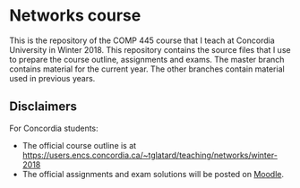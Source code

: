 # Networks course

This is the repository of the COMP 445 course that I teach at
Concordia University in Winter 2018. This repository contains the
source files that I use to prepare the course outline, assignments and
exams. The master branch contains material for the current year. The
other branches contain material used in previous years.

## Disclaimers

For Concordia students:
* The official course outline is at https://users.encs.concordia.ca/~tglatard/teaching/networks/winter-2018
* The official assignments and exam solutions will be posted on [Moodle](https://moodle.concordia.ca/moodle/course/view.php?id=101934). 